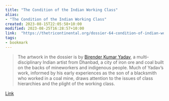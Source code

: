 ```yaml
---
title: "The Condition of the Indian Working Class"
alias:
- "The Condition of the Indian Working Class"
created: 2023-08-15T22:05:58+10:00
modified: 2023-08-25T16:28:57+10:00
link:  "https://thetricontinental.org/dossier-64-condition-of-indian-working-class/"
tags:
- bookmark
---
```


> The artwork in the dossier is by [Birender Kumar Yadav](https://www.instagram.com/birender__yadav/), a multi-disciplinary Indian artist from Dhanbad, a city of iron ore and coal built on the backs of mineworkers and indigenous people. Much of Yadav’s work, informed by his early experiences as the son of a blacksmith who worked in a coal mine, draws attention to the issues of class hierarchies and the plight of the working class.

[Link](https://thetricontinental.org/dossier-64-condition-of-indian-working-class/)
